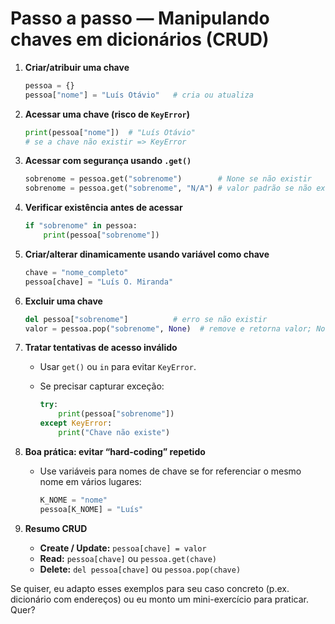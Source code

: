 # Passo a passo — Manipulando chaves em dicionários (CRUD)

1. **Criar/atribuir uma chave**

   ```python
   pessoa = {}
   pessoa["nome"] = "Luís Otávio"   # cria ou atualiza
   ```

2. **Acessar uma chave (risco de `KeyError`)**

   ```python
   print(pessoa["nome"])  # "Luís Otávio"
   # se a chave não existir => KeyError
   ```

3. **Acessar com segurança usando `.get()`**

   ```python
   sobrenome = pessoa.get("sobrenome")        # None se não existir
   sobrenome = pessoa.get("sobrenome", "N/A") # valor padrão se não existir
   ```

4. **Verificar existência antes de acessar**

   ```python
   if "sobrenome" in pessoa:
       print(pessoa["sobrenome"])
   ```

5. **Criar/alterar dinamicamente usando variável como chave**

   ```python
   chave = "nome_completo"
   pessoa[chave] = "Luís O. Miranda"
   ```

6. **Excluir uma chave**

   ```python
   del pessoa["sobrenome"]          # erro se não existir
   valor = pessoa.pop("sobrenome", None)  # remove e retorna valor; None se não existir
   ```

7. **Tratar tentativas de acesso inválido**

   * Usar `get()` ou `in` para evitar `KeyError`.
   * Se precisar capturar exceção:

     ```python
     try:
         print(pessoa["sobrenome"])
     except KeyError:
         print("Chave não existe")
     ```

8. **Boa prática: evitar “hard-coding” repetido**

   * Use variáveis para nomes de chave se for referenciar o mesmo nome em vários lugares:

     ```python
     K_NOME = "nome"
     pessoa[K_NOME] = "Luís"
     ```

9. **Resumo CRUD**

   * **Create / Update:** `pessoa[chave] = valor`
   * **Read:** `pessoa[chave]` ou `pessoa.get(chave)`
   * **Delete:** `del pessoa[chave]` ou `pessoa.pop(chave)`

Se quiser, eu adapto esses exemplos para seu caso concreto (p.ex. dicionário com endereços) ou eu monto um mini-exercício para praticar. Quer?

